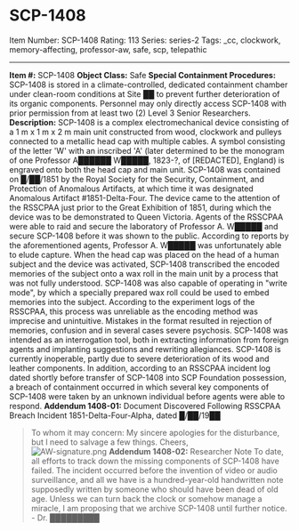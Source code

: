 # SCP-1408
Item Number: SCP-1408
Rating: 113
Series: series-2
Tags: _cc, clockwork, memory-affecting, professor-aw, safe, scp, telepathic

---

**Item #:** SCP-1408
**Object Class:** Safe
**Special Containment Procedures:** SCP-1408 is stored in a climate-controlled, dedicated containment chamber under clean-room conditions at Site ██ to prevent further deterioration of its organic components. Personnel may only directly access SCP-1408 with prior permission from at least two (2) Level 3 Senior Researchers.
**Description:** SCP-1408 is a complex electromechanical device consisting of a 1 m x 1 m x 2 m main unit constructed from wood, clockwork and pulleys connected to a metallic head cap with multiple cables. A symbol consisting of the letter 'W' with an inscribed 'A' (later determined to be the monogram of one Professor A██████ W█████, 1823-?, of [REDACTED], England) is engraved onto both the head cap and main unit. SCP-1408 was contained on █/██/1851 by the Royal Society for the Security, Containment, and Protection of Anomalous Artifacts, at which time it was designated Anomalous Artifact #1851-Delta-Four. The device came to the attention of the RSSCPAA just prior to the Great Exhibition of 1851, during which the device was to be demonstrated to Queen Victoria. Agents of the RSSCPAA were able to raid and secure the laboratory of Professor A. W█████ and secure SCP-1408 before it was shown to the public. According to reports by the aforementioned agents, Professor A. W█████ was unfortunately able to elude capture.
When the head cap was placed on the head of a human subject and the device was activated, SCP-1408 transcribed the encoded memories of the subject onto a wax roll in the main unit by a process that was not fully understood. SCP-1408 was also capable of operating in "write mode", by which a specially prepared wax roll could be used to embed memories into the subject. According to the experiment logs of the RSSCPAA, this process was unreliable as the encoding method was imprecise and unintuitive. Mistakes in the format resulted in rejection of memories, confusion and in several cases severe psychosis. SCP-1408 was intended as an interrogation tool, both in extracting information from foreign agents and implanting suggestions and rewriting allegiances.
SCP-1408 is currently inoperable, partly due to severe deterioration of its wood and leather components. In addition, according to an RSSCPAA incident log dated shortly before transfer of SCP-1408 into SCP Foundation possession, a breach of containment occurred in which several key components of SCP-1408 were taken by an unknown individual before agents were able to respond.
**Addendum 1408-01:** Document Discovered Following RSSCPAA Breach Incident 1851-Delta-Four-Alpha, dated █/██/19██
> To whom it may concern:
> My sincere apologies for the disturbance, but I need to salvage a few things.
> Cheers,  
>  ![AW-signature.png](http://scp-wiki.wdfiles.com/local--files/scp-300/AW-signature.png)
**Addendum 1408-02:** Researcher Note
> To date, all efforts to track down the missing components of SCP-1408 have failed. The incident occurred before the invention of video or audio surveillance, and all we have is a hundred-year-old handwritten note supposedly written by someone who should have been dead of old age. Unless we can turn back the clock or somehow manage a miracle, I am proposing that we archive SCP-1408 until further notice.
> \- Dr. █████████